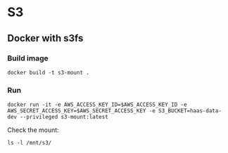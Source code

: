 # S3

## Docker with s3fs

### Build image

```
docker build -t s3-mount .
```

### Run 

```
docker run -it -e AWS_ACCESS_KEY_ID=$AWS_ACCESS_KEY_ID -e AWS_SECRET_ACCESS_KEY=$AWS_SECRET_ACCESS_KEY -e S3_BUCKET=haas-data-dev --privileged s3-mount:latest
```

Check the mount:
```
ls -l /mnt/s3/
```
